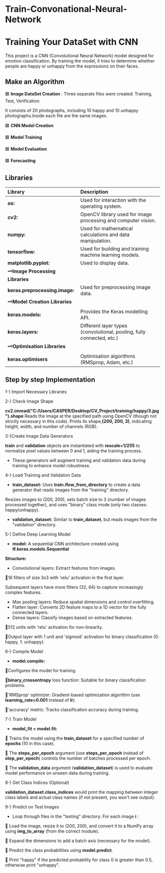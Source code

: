 # Train-Convonational-Neural-Network


# Training Your DataSet with CNN
This project is a CNN (Convolutional Neural Network) model designed for emotion classification. By training the model, it tries to determine whether people are happy or unhappy from the expressions on their faces.


## Make an Algorithm

 🟩 **Image DataSet Creation**
: Three separate files were created: Training, Test, Verification

It consists of 20 photographs, including 10 happy and 10 unhappy photographs.Inside each file are the same images.

🟩 **CNN Model Creation**

🟩 **Model Training**

🟩 **Model Evaluation**

🟩 **Forecasting**


## Libraries



| Library  | Description               |
| :-------- |:------------------------- |
| **os:** | Used for interaction with the operating system.|
| **cv2:**  | OpenCV library used for image processing and computer vision.|
| **numpy:** | Used for mathematical calculations and data manipulation.|
| **tensorflow:**| Used for building and training machine learning models.|
| **matplotlib.pyplot:** | Used to display data.|
| 🗝️**Image Processing Libraries**
| **keras.preprocessing.image:** | Used for preprocessing image data.|
| 🗝️**Model Creation Libraries** | |
| **keras.models:** | Provides the Keras modelling API.|
| **keras.layers:** | Different layer types (convolutional, pooling, fully connected, etc.)|
| 🗝️**Optimisation Libraries** | |
| **keras.optimisers** | Optimisation algorithms (RMSprop, Adam, etc.)|









## Step by step Implementation

1-) Import Necessary Libraries

2-) Check Image Shape

**cv2.imread("C:/Users/CASPER/Desktop/CV_Project/training/happy/3.jpg").shape**
Reads the image at the specified path using OpenCV (though not strictly necessary in this code).
Prints its shape,**(200, 200, 3)**, indicating height, width, and number of channels (RGB).

3-)Create Image Data Generators

**train** and **validation** objects are instantiated with **rescale=1/255** to normalize pixel values between 0 and 1, aiding the training process.

- These generators will augment training and validation data during training to enhance model robustness.

4-) Load Training and Validation Data
- **train_dataset:**
 Uses **train.flow_from_directory** to create a data generator that reads images from the "training" directory.
 
 Resizes images to (200, 200), sets batch size to 3 (number of images processed together), and uses "binary" class mode (only two classes: happy/unhappy).

- **validation_dataset:**
Similar to **train_dataset**, but reads images from the "validation" directory.

5-) Define Deep Learning Model

- **model:** A sequential CNN architecture created using **tf.keras.models.Sequential**

**Structure:**
- Convolutional layers: Extract features from images.

🔹16 filters of size 3x3 with 'relu' activation in the first layer.

Subsequent layers have more filters (32, 64) to capture increasingly complex features.
- Max pooling layers: Reduce spatial dimensions and control overfitting.
- Flatten layer: Converts 2D feature maps to a 1D vector for the fully connected layers.
- Dense layers: Classify images based on extracted features.

🔹512 units with 'relu' activation for non-linearity.

🔹Output layer with 1 unit and 'sigmoid' activation for binary classification (0: happy, 1: unhappy).


6-) Compile Model
- **model.compile:**

🔹Configures the model for training.

🔹**binary_crossentropy** loss function: Suitable for binary classification problems.

🔹'RMSprop' optimizer: Gradient-based optimization algorithm (use **learning_rate=0.001** instead of **lr**).

🔹'accuracy' metric: Tracks classification accuracy during training.

7-) Train Model
- **model_fit = model.fit:**

🔹 Trains the model using the **train_dataset** for a specified number of **epochs** (10 in this case).

🔹 The **steps_per_epoch** argument (use **steps_per_epoch** instead of **step_per_epoch**) controls the number of batches processed per epoch.

🔹 The **validation_data** argument (**validation_dataset**) is used to evaluate model performance on unseen data during training.

8-) Get Class Indices (Optional)

**validation_dataset.class_indices** would print the mapping between integer class labels and actual class names (if not present, you won't see output).

9-) Predict on Test Images

- Loop through files in the "testing" directory:
For each image **i** :

🔹 Load the image, resize it to (200, 200), and convert it to a NumPy array using **img_to_array** (from the correct module).

🔹 Expand the dimensions to add a batch axis (necessary for the model).

🔹 Predict the class probabilities using **model.predict**.

🔹 Print "happy" if the predicted probability for class 0 is greater than 0.5, otherwise print "unhappy".































